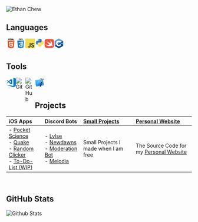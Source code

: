![Ethan Chew](https://socialify.git.ci/Ethan-Chew/Ethan-Chew/image?description=1&descriptionEditable=Developer%2C%20Designer%2C%20Student&pattern=Circuit%20Board&theme=Light) 

## Languages
<img align="left" alt="HTML5" width="26px" src="https://raw.githubusercontent.com/github/explore/80688e429a7d4ef2fca1e82350fe8e3517d3494d/topics/html/html.png" />
<img align="left" alt="CSS3" width="26px" src="https://raw.githubusercontent.com/github/explore/80688e429a7d4ef2fca1e82350fe8e3517d3494d/topics/css/css.png" />
<img align="left" alt="JavaScript" width="26px" src="https://raw.githubusercontent.com/github/explore/80688e429a7d4ef2fca1e82350fe8e3517d3494d/topics/javascript/javascript.png" />
<img align="left" alt="Python" width="26px" src="https://raw.githubusercontent.com/minelarka14/minelarka14/master/python-original.svg" />
<img align="left" alt="Swift" width="26px" src="https://raw.githubusercontent.com/minelarka14/minelarka14/master/swift-original.svg" />
<img align="left" alt="C++" width="26px" src="https://raw.githubusercontent.com/github/explore/80688e429a7d4ef2fca1e82350fe8e3517d3494d/topics/cpp/cpp.png" /> 

<br />
<br />

## Tools
<img align="left" alt="Visual Studio Code" width="26px" src="https://raw.githubusercontent.com/github/explore/80688e429a7d4ef2fca1e82350fe8e3517d3494d/topics/visual-studio-code/visual-studio-code.png" />
<img align="left" alt="Git" width="26px" src="https://cdn.jsdelivr.net/npm/simple-icons@v3/icons/git.svg" />
<img align="left" alt="GitHub" width="26px" src="https://cdn.jsdelivr.net/npm/simple-icons@v3/icons/github.svg" />
<img align="left" alt="Xcode" width="26px" src="https://raw.githubusercontent.com/github/explore/80688e429a7d4ef2fca1e82350fe8e3517d3494d/topics/xcode/xcode.png" />

<br />
<br />

## Projects

| iOS Apps | Discord Bots | [Small Projects](https://github.com/Ethan-Chew/Small-Projects) | [Personal Website](https://github.com/Ethan-Chew/Personal-Website) |
| :--- | :--- | :--- | :--- |
| - [Pocket Science](https://github.com/Newspace-Inc/Pocket-Science-iOS)<br />- [Quake](https://github.com/Ethan-Chew/Quake)<br />- [Random Clicker](https://github.com/Ethan-Chew/Random-Clicker)<br />- [To-Do-List (WIP)](https://github.com/Ethan-Chew/To-Do-List) | - [Lvlse](https://github.com/Ethan-Chew/Lvlse)<br />- [Newdawns](https://github.com/Ethan-Chew/Newdawns)<br />- [Moderation Bot](https://github.com/Ethan-Chew/Moderation-Bot)<br />- [Melodia](https://github.com/Ethan-Chew/Melodia)<br /> | Small Projects I made when I am free | The Source Code for my [Personal Website](ethanchew.me) |

<br />

## GitHub Stats

![Github Stats](https://github-readme-stats.vercel.app/api?username=Ethan-Chew&bg_color=30,159957,155799&title_color=fff&text_color=fff&count_private=true&show_icons=false&include_all_commits=true)
